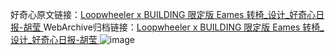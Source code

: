 好奇心原文链接：[Loopwheeler x BUILDING 限定版 Eames 转椅_设计_好奇心日报-胡莹 ](https://www.qdaily.com/articles/10664.html)
WebArchive归档链接：[Loopwheeler x BUILDING 限定版 Eames 转椅_设计_好奇心日报-胡莹 ](http://web.archive.org/web/20190623163126/https://www.qdaily.com/articles/10664.html)
![image](http://ww3.sinaimg.cn/large/007d5XDply1g3wc3io3rhj30u02omn8d)
